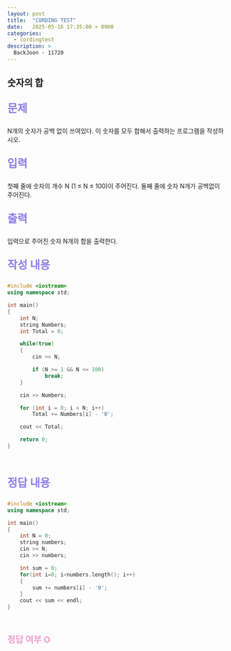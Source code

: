 ```yaml
---
layout: post
title:  "CORDING TEST"
date:   2025-05-16 17:35:00 + 0900
categories:
  - cordingtest
description: >
  BackJoon - 11720
---
```

## 숫자의 합

<p style = "color:#8f7cee; font-size:25px; font-weight:bold">
문제
</p>
N개의 숫자가 공백 없이 쓰여있다. 이 숫자를 모두 합해서 출력하는 프로그램을 작성하시오.

<br/>

<p style = "color:#8f7cee; font-size:25px; font-weight:bold">
입력
</p>
첫째 줄에 숫자의 개수 N (1 ≤ N ≤ 100)이 주어진다. 둘째 줄에 숫자 N개가 공백없이 주어진다.

<br/>

<p style = "color:#8f7cee; font-size:25px; font-weight:bold">
출력
</p>
입력으로 주어진 숫자 N개의 합을 출력한다.

<br/>

<p style = "color:#8f7cee; font-size:25px; font-weight:bold">
작성 내용
</p>

```C++
#include <iostream>
using namespace std;

int main()
{
	int N;
	string Numbers;
	int Total = 0;

	while(true)
	{
		cin >> N;

		if (N >= 1 && N <= 100)
			break;
	}

	cin >> Numbers;

	for (int i = 0; i < N; i++)
		Total += Numbers[i] - '0';

	cout << Total;

	return 0;
}
```

<br/>

<p style = "color:#8f7cee; font-size:25px; font-weight:bold">
정답 내용
</p>

```C++
#include <iostream>
using namespace std;

int main()
{
	int N = 0; 
	string numbers;
	cin >> N;
	cin >> numbers;

	int sum = 0;
	for(int i=0; i<numbers.length(); i++)
	{
		sum += numbers[i] - '0';
	}
	cout << sum << endl;
}
```

<br/>

<p style = "color:#ed9ece; font-size:20px; font-weight:bold">
정답 여부 O
</p>
